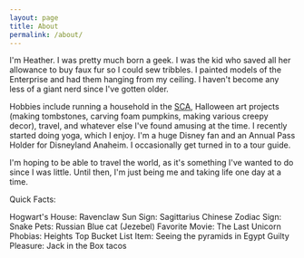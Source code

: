 ```yaml
---
layout: page
title: About
permalink: /about/
---
```


I'm Heather.  I was pretty much born a geek.  I was the kid who saved all her allowance to buy faux fur so I could sew tribbles.  I painted models of the Enterprise and had them hanging from my ceiling.  I haven't become any less of a giant nerd since I've gotten older.

Hobbies include running a household in the [SCA](http://sca.org), Halloween art projects (making tombstones, carving foam pumpkins, making various creepy decor), travel, and whatever else I've found amusing at the time.  I recently started doing yoga, which I enjoy.  I'm a huge Disney fan and an Annual Pass Holder for Disneyland Anaheim.  I occasionally get turned in to a tour guide.

I'm hoping to be able to travel the world, as it's something I've wanted to do since I was little.  Until then, I'm just being me and taking life one day at a time.

Quick Facts:

Hogwart's House: Ravenclaw
Sun Sign: Sagittarius
Chinese Zodiac Sign: Snake 
Pets: Russian Blue cat (Jezebel)
Favorite Movie: The Last Unicorn
Phobias: Heights
Top Bucket List Item: Seeing the pyramids in Egypt
Guilty Pleasure: Jack in the Box tacos
